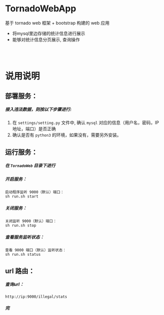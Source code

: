 # TornadoWebApp
基于 tornado web 框架 + bootstrap 构建的 web 应用
 - 将mysql里边存储的统计信息进行展示
 - 能够对统计信息分页展示, 查询操作


<br>
<br>

# 说用说明


## 部署服务：

##### 接入违法数据，则按以下步骤进行:

1. 在 `settings/setting.py` 文件中, 确认 `mysql` 对应的信息（用户名，密码，IP地址，端口）是否正确
3. 确认是否有 `python3` 的环境，如果没有，需要另外安装。



## 运行服务：

##### 在 `TornadoWeb` 目录下进行

##### 开启服务：
   ```shell
   启动程序监听 9000（默认）端口：
   sh run.sh start
   ```

##### 关闭服务：
   ```shell
   关闭监听 9000（默认）端口：
   sh run.sh stop
   ```

##### 查看服务监听状态：
   ```shell
   查看 9000 端口（默认）监听状态：
   sh run.sh status
   ```



## url 路由：

##### 查询url：
   ```shell
   http://ip:9000/illegal/stats
   ```




##### 完
